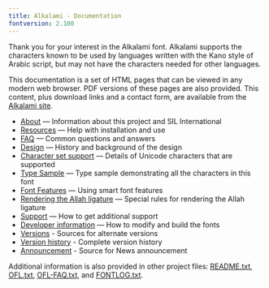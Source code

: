 ```yaml
---
title: Alkalami - Documentation
fontversion: 2.100
---
```


Thank you for your interest in the Alkalami font. Alkalami supports the characters known to be used by languages written with the Kano style of Arabic script, but may not have the characters needed for other languages.

This documentation is a set of HTML pages that can be viewed in any modern web browser. PDF versions of these pages are also provided. This content, plus download links and a contact form, are available from the [Alkalami site](https://software.sil.org/alkalami/).

- [About](about.md) — Information about this project and SIL International
- [Resources](resources.md) — Help with installation and use
- [FAQ](faq.md) — Common questions and answers
- [Design](design.md) — History and background of the design
- [Character set support](charset.md) — Details of Unicode characters that are supported
- [Type Sample](sample.md) — Type sample demonstrating all the characters in this font
- [Font Features](features.md) — Using smart font features
- [Rendering the Allah ligature](allah.md) — Special rules for rendering the Allah ligature
- [Support](support.md) — How to get additional support
- [Developer information](developer.md) — How to modify and build the fonts
- [Versions](versions.md) - Sources for alternate versions
- [Version history](history.md) - Complete version history
- [Announcement](announcement.md) - Source for News announcement

Additional information is also provided in other project files: [README.txt](../README.txt), [OFL.txt](../OFL.txt), [OFL-FAQ.txt](../OFL-FAQ.txt), and [FONTLOG.txt](../FONTLOG.txt).

